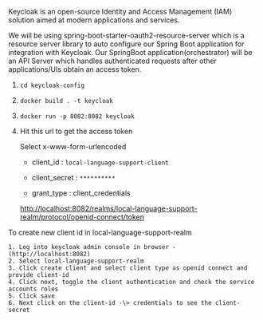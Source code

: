 Keycloak is an open-source Identity and Access Management (IAM) solution aimed at modern applications and services.

We will be using spring-boot-starter-oauth2-resource-server which is a resource server library to auto configure our Spring Boot application for integration with Keycloak. Our SpringBoot application(orchestrator) will be an API Server which handles authenticated requests after other applications/UIs obtain an access token.

1. ` cd keycloak-config `
2. ` docker build . -t keycloak `
3. ` docker run -p 8082:8082 keycloak `
4. Hit this url to get the access token

    Select x-www-form-urlencoded

    - client\_id : ` local-language-support-client `

    - client\_secret : ` ********** `

    - grant\_type : client\_credentials

    [http://localhost:8082/realms/local-language-support-realm/protocol/openid-connect/token](http://localhost:8082/realms/local-language-support-realm/protocol/openid-connect/token)

To create new client id in local-language-support-realm

    1. Log into keycloak admin console in browser - (http://localhost:8082)
    2. Select local-language-support-realm
    3. Click create client and select client type as openid connect and provide client-id
    4. Click next, toggle the client authentication and check the service accounts roles
    5. Click save
    6. Next click on the client-id -\> credentials to see the client-secret

